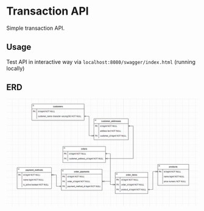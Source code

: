 # Transaction API

Simple transaction API. 

## Usage

Test API in interactive way via `localhost:8080/swagger/index.html` (running locally)

## ERD
![ERD](https://github.com/asrofilfachrulr/transaction-api/blob/main/erd.png)